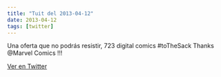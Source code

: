 ```yaml
---
title: "Tuit del 2013-04-12"
date: 2013-04-12
tags: [twitter]
---
```


Una oferta que no podrás resistir, 723 digital comics #toTheSack Thanks @Marvel Comics !!!



[Ver en Twitter](https://twitter.com/i/web/status/322777675968172033)
